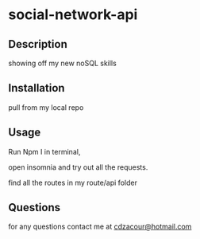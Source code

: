 # social-network-api

## Description 

showing off my new noSQL skills

## Installation

pull from my local repo

## Usage

Run Npm I in terminal,

open insomnia and try out all the requests.

find all the routes in my route/api folder 

## Questions

for any questions contact me at cdzacour@hotmail.com
